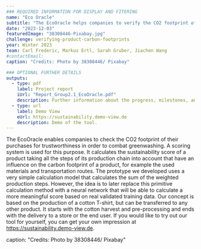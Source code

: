 ```yaml
---
### REQUIRED INFORMATION FOR DISPLAY AND FITERING
name: "Eco Oracle"
subtitle: "The EcoOracle helps companies to verify the CO2 footprint of their purchases to fight greenwashing."
date: "2023-12-03"
featuredImage: "38308446-Pixabay.jpg"
challenge: verifying-product-carbon-footprints
year: Winter 2023
team: Carl Frederic, Markus Ertl, Sarah Gruber, Jiachen Wang
#contactEmail:
caption: "Credits: Photo by 38308446/ Pixabay"

### OPTIONAL FURTHER DETAILS
outputs:
  - type: pdf
    label: Project report
    iUrl: "Report_Group2.1_EcoOracle.pdf"
    description: Further information about the progress, milestones, and roadblocks.
  - type: url
    label: Demo View
    eUrl: https://sustainability.demo-view.de
    description: Demo of the tool.
---
```


The EcoOracle enables companies to check the CO2 footprint of their purchases for trustworthiness in order to combat greenwashing. A scoring system is used for this purpose. It calculates the sustainability score of a product taking all the steps of its production chain into account that have an influence on the carbon footprint of a product, for example the used materials and transportation routes. The prototype we developed uses a very simple calculation model that calculates the sum of the weighted production steps. However, the idea is to later replace this primitive calculation method with a neural network that will be able to calculate a more meaningful score based on real validated training data.
Our concept is based on the production of a cotton T-shirt, but can be transferred to any other product. It starts with the cotton harvest and pre-processing and ends with the delivery to a store or the end user. If you would like to try out our tool for yourself, you can get your own impression at https://sustainability.demo-view.de.

caption: "Credits: Photo by 38308446/ Pixabay"
